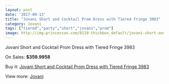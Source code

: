 ```yaml
---
layout: post
date: '2017-09-13'
title: "Jovani Short and Cocktail Prom Dress with Tiered Fringe 3983"
category: Jovani
tags: ["tiered","party","short","jovani","prom"]
image: http://img.princessan.com/8110-thickbox_default/jovani-short-and-cocktail-prom-dress-with-tiered-fringe-3983.jpg
---
```

Jovani Short and Cocktail Prom Dress with Tiered Fringe 3983

On Sales: **$359.9958**
<a href="https://www.princessan.com/en/jovani/3575-jovani-short-and-cocktail-prom-dress-with-tiered-fringe-3983.html"><amp-img layout="responsive" width="600" height="600" src="//img.princessan.com/8110-thickbox_default/jovani-short-and-cocktail-prom-dress-with-tiered-fringe-3983.jpg" alt="Jovani Short and Cocktail Prom Dress with Tiered Fringe 3983 0" /></a>
<a href="https://www.princessan.com/en/jovani/3575-jovani-short-and-cocktail-prom-dress-with-tiered-fringe-3983.html"><amp-img layout="responsive" width="600" height="600" src="//img.princessan.com/8112-thickbox_default/jovani-short-and-cocktail-prom-dress-with-tiered-fringe-3983.jpg" alt="Jovani Short and Cocktail Prom Dress with Tiered Fringe 3983 1" /></a>
<a href="https://www.princessan.com/en/jovani/3575-jovani-short-and-cocktail-prom-dress-with-tiered-fringe-3983.html"><amp-img layout="responsive" width="600" height="600" src="//img.princessan.com/8111-thickbox_default/jovani-short-and-cocktail-prom-dress-with-tiered-fringe-3983.jpg" alt="Jovani Short and Cocktail Prom Dress with Tiered Fringe 3983 2" /></a>

Buy it: [Jovani Short and Cocktail Prom Dress with Tiered Fringe 3983](https://www.princessan.com/en/jovani/3575-jovani-short-and-cocktail-prom-dress-with-tiered-fringe-3983.html "Jovani Short and Cocktail Prom Dress with Tiered Fringe 3983")

View more: [Jovani](https://www.princessan.com/en/26-jovani "Jovani")